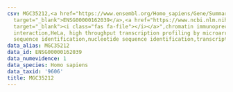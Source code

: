 ```yaml
---
csv: MGC35212,<a href="https://www.ensembl.org/Homo_sapiens/Gene/Summary?db=core;g=ENSG00000162039"
  target="_blank">ENSG00000162039</a>,<a href="https://www.ncbi.nlm.nih.gov/pubmed/17216044"
  target="_blank"><i class="fas fa-file"></i></a>",chromatin immunoprecipitation assay,direct
  interaction,HeLa, high throughput transcription profiling by microarray,nucleotide
  sequence identification,nucleotide sequence identification,transcriptional regulation,
data_alias: MGC35212
data_id: ENSG00000162039
data_numevidence: 1
data_species: Homo sapiens
data_taxid: '9606'
title: MGC35212
---
```

